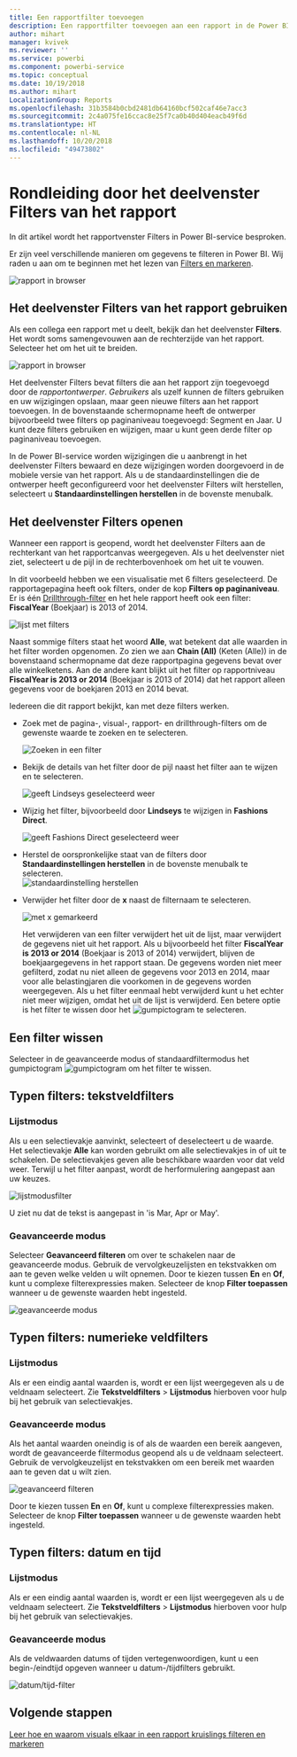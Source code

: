 ```yaml
---
title: Een rapportfilter toevoegen
description: Een rapportfilter toevoegen aan een rapport in de Power BI-service voor gebruikers
author: mihart
manager: kvivek
ms.reviewer: ''
ms.service: powerbi
ms.component: powerbi-service
ms.topic: conceptual
ms.date: 10/19/2018
ms.author: mihart
LocalizationGroup: Reports
ms.openlocfilehash: 31b3584b0cbd2481db64160bcf502caf46e7acc3
ms.sourcegitcommit: 2c4a075fe16ccac8e25f7ca0b40d404eacb49f6d
ms.translationtype: HT
ms.contentlocale: nl-NL
ms.lasthandoff: 10/20/2018
ms.locfileid: "49473802"
---
```

# <a name="take-a-tour-of-the-report-filters-pane"></a>Rondleiding door het deelvenster Filters van het rapport
In dit artikel wordt het rapportvenster Filters in Power BI-service besproken.

Er zijn veel verschillende manieren om gegevens te filteren in Power BI. Wij raden u aan om te beginnen met het lezen van [Filters en markeren](../power-bi-reports-filters-and-highlighting.md).

![rapport in browser](media/end-user-report-filter/power-bi-browser.png)

## <a name="working-with-the-report-filters-pane"></a>Het deelvenster Filters van het rapport gebruiken
Als een collega een rapport met u deelt, bekijk dan het deelvenster **Filters**. Het wordt soms samengevouwen aan de rechterzijde van het rapport. Selecteer het om het uit te breiden.   

![rapport in browser](media/end-user-report-filter/power-bi-expanded.png)

Het deelvenster Filters bevat filters die aan het rapport zijn toegevoegd door de *rapportontwerper*. *Gebruikers* als uzelf kunnen de filters gebruiken en uw wijzigingen opslaan, maar geen nieuwe filters aan het rapport toevoegen. In de bovenstaande schermopname heeft de ontwerper bijvoorbeeld twee filters op paginaniveau toegevoegd: Segment en Jaar. U kunt deze filters gebruiken en wijzigen, maar u kunt geen derde filter op paginaniveau toevoegen.

In de Power BI-service worden wijzigingen die u aanbrengt in het deelvenster Filters bewaard en deze wijzigingen worden doorgevoerd in de mobiele versie van het rapport. Als u de standaardinstellingen die de ontwerper heeft geconfigureerd voor het deelvenster Filters wilt herstellen, selecteert u **Standaardinstellingen herstellen** in de bovenste menubalk.     

## <a name="open-the-filters-pane"></a>Het deelvenster Filters openen
Wanneer een rapport is geopend, wordt het deelvenster Filters aan de rechterkant van het rapportcanvas weergegeven. Als u het deelvenster niet ziet, selecteert u de pijl in de rechterbovenhoek om het uit te vouwen.  

In dit voorbeeld hebben we een visualisatie met 6 filters geselecteerd. De rapportagepagina heeft ook filters, onder de kop **Filters op paginaniveau**. Er is één [Drillthrough-filter](../power-bi-report-add-filter.md) en het hele rapport heeft ook een filter: **FiscalYear** (Boekjaar) is 2013 of 2014.

![lijst met filters](media/end-user-report-filter/power-bi-filter-list.png)

Naast sommige filters staat het woord **Alle**, wat betekent dat alle waarden in het filter worden opgenomen.  Zo zien we aan **Chain (All)** (Keten (Alle)) in de bovenstaand schermopname dat deze rapportpagina gegevens bevat over alle winkelketens.  Aan de andere kant blijkt uit het filter op rapportniveau **FiscalYear is 2013 or 2014** (Boekjaar is 2013 of 2014) dat het rapport alleen gegevens voor de boekjaren 2013 en 2014 bevat.

Iedereen die dit rapport bekijkt, kan met deze filters werken.

- Zoek met de pagina-, visual-, rapport- en drillthrough-filters om de gewenste waarde te zoeken en te selecteren. 

    ![Zoeken in een filter](media/end-user-report-filter/power-bi-filter-search.png)

- Bekijk de details van het filter door de pijl naast het filter aan te wijzen en te selecteren.
  
   ![geeft Lindseys geselecteerd weer](media/end-user-report-filter/power-bi-expan-filter.png)
* Wijzig het filter, bijvoorbeeld door **Lindseys** te wijzigen in **Fashions Direct**.
  
     ![geeft Fashions Direct geselecteerd weer](media/end-user-report-filter/power-bi-filter-chain.png)

* Herstel de oorspronkelijke staat van de filters door **Standaardinstellingen herstellen** in de bovenste menubalk te selecteren.    
    ![standaardinstelling herstellen](media/end-user-report-filter/power-bi-reset-to-default.png)
    
* Verwijder het filter door de **x** naast de filternaam te selecteren.
  
    ![met x gemarkeerd](media/end-user-report-filter/power-bi-delete-filter.png)

  Het verwijderen van een filter verwijdert het uit de lijst, maar verwijdert de gegevens niet uit het rapport.  Als u bijvoorbeeld het filter **FiscalYear is 2013 or 2014** (Boekjaar is 2013 of 2014) verwijdert, blijven de boekjaargegevens in het rapport staan. De gegevens worden niet meer gefilterd, zodat nu niet alleen de gegevens voor 2013 en 2014, maar voor alle belastingjaren die voorkomen in de gegevens worden weergegeven.  Als u het filter eenmaal hebt verwijderd kunt u het echter niet meer wijzigen, omdat het uit de lijst is verwijderd. Een betere optie is het filter te wissen door het ![gumpictogram](media/end-user-report-filter/power-bi-eraser-icon.png) te selecteren.
  
  



## <a name="clear-a-filter"></a>Een filter wissen
 Selecteer in de geavanceerde modus of standaardfiltermodus het gumpictogram  ![gumpictogram](media/end-user-report-filter/pbi_erasericon.jpg) om het filter te wissen. 


## <a name="types-of-filters-text-field-filters"></a>Typen filters: tekstveldfilters
### <a name="list-mode"></a>Lijstmodus
Als u een selectievakje aanvinkt, selecteert of deselecteert u de waarde. Het selectievakje **Alle** kan worden gebruikt om alle selectievakjes in of uit te schakelen. De selectievakjes geven alle beschikbare waarden voor dat veld weer.  Terwijl u het filter aanpast, wordt de herformulering aangepast aan uw keuzes. 

![lijstmodusfilter](media/end-user-report-filter/power-bi-restatement-new.png)

U ziet nu dat de tekst is aangepast in 'is Mar, Apr or May'.

### <a name="advanced-mode"></a>Geavanceerde modus
Selecteer **Geavanceerd filteren** om over te schakelen naar de geavanceerde modus. Gebruik de vervolgkeuzelijsten en tekstvakken om aan te geven welke velden u wilt opnemen. Door te kiezen tussen **En** en **Of**, kunt u complexe filterexpressies maken. Selecteer de knop **Filter toepassen** wanneer u de gewenste waarden hebt ingesteld.  

![geavanceerde modus](media/end-user-report-filter/power-bi-advanced.png)

## <a name="types-of-filters-numeric-field-filters"></a>Typen filters: numerieke veldfilters
### <a name="list-mode"></a>Lijstmodus
Als er een eindig aantal waarden is, wordt er een lijst weergegeven als u de veldnaam selecteert.  Zie **Tekstveldfilters** &gt; **Lijstmodus** hierboven voor hulp bij het gebruik van selectievakjes.   

### <a name="advanced-mode"></a>Geavanceerde modus
Als het aantal waarden oneindig is of als de waarden een bereik aangeven, wordt de geavanceerde filtermodus geopend als u de veldnaam selecteert. Gebruik de vervolgkeuzelijst en tekstvakken om een bereik met waarden aan te geven dat u wilt zien. 

![geavanceerd filteren](media/end-user-report-filter/power-bi-dropdown-and-text.png)

Door te kiezen tussen **En** en **Of**, kunt u complexe filterexpressies maken. Selecteer de knop **Filter toepassen** wanneer u de gewenste waarden hebt ingesteld.

## <a name="types-of-filters-date-and-time"></a>Typen filters: datum en tijd
### <a name="list-mode"></a>Lijstmodus
Als er een eindig aantal waarden is, wordt er een lijst weergegeven als u de veldnaam selecteert.  Zie **Tekstveldfilters** &gt; **Lijstmodus** hierboven voor hulp bij het gebruik van selectievakjes.   

### <a name="advanced-mode"></a>Geavanceerde modus
Als de veldwaarden datums of tijden vertegenwoordigen, kunt u een begin-/eindtijd opgeven wanneer u datum-/tijdfilters gebruikt.  

![datum/tijd-filter](media/end-user-report-filter/pbi_date-time-filters.png)


## <a name="next-steps"></a>Volgende stappen
[Leer hoe en waarom visuals elkaar in een rapport kruislings filteren en markeren](end-user-interactions.md)